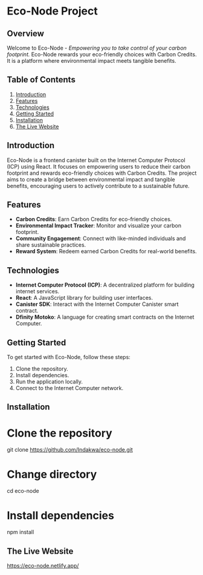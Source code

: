 # Eco-Node Project

## Overview

Welcome to Eco-Node - *Empowering you to take control of your carbon footprint.* Eco-Node rewards your eco-friendly choices with Carbon Credits. It is a platform where environmental impact meets tangible benefits.

## Table of Contents

1. [Introduction](#introduction)
2. [Features](#features)
3. [Technologies](#technologies)
4. [Getting Started](#getting-started)
5. [Installation](#installation)
6. [The Live Website](#live-web)
## Introduction

Eco-Node is a frontend canister built on the Internet Computer Protocol (ICP) using  React. It focuses on empowering users to reduce their carbon footprint and rewards eco-friendly choices with Carbon Credits. The project aims to create a bridge between environmental impact and tangible benefits, encouraging users to actively contribute to a sustainable future.

## Features

- **Carbon Credits**: Earn Carbon Credits for eco-friendly choices.
- **Environmental Impact Tracker**: Monitor and visualize your carbon footprint.
- **Community Engagement**: Connect with like-minded individuals and share sustainable practices.
- **Reward System**: Redeem earned Carbon Credits for real-world benefits.

## Technologies

- **Internet Computer Protocol (ICP)**: A decentralized platform for building internet services.
- **React**: A JavaScript library for building user interfaces.
- **Canister SDK**: Interact with the Internet Computer Canister smart contract.
- **Dfinity Motoko**: A language for creating smart contracts on the Internet Computer.

## Getting Started

To get started with Eco-Node, follow these steps:

1. Clone the repository.
2. Install dependencies.
3. Run the application locally.
4. Connect to the Internet Computer network.

## Installation


# Clone the repository
git clone https://github.com/Indakwa/eco-node.git

# Change directory
cd eco-node

# Install dependencies
npm install


## The Live Website
https://eco-node.netlify.app/
